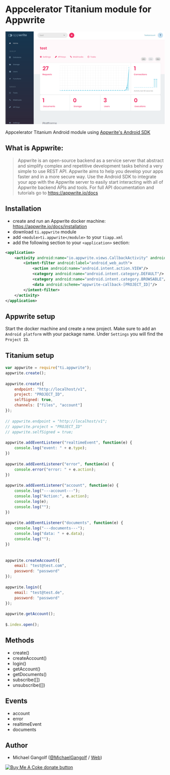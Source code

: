 # Appcelerator Titanium module for Appwrite

<img src="images/screenshot.png" alt="screenshot"/>

Appcelerator Titanium Android module using [Appwrite's Android SDK](https://github.com/appwrite/sdk-for-android)

## What is Appwrite:

> Appwrite is an open-source backend as a service server that abstract and simplify complex and repetitive development tasks behind a very simple to use REST API. Appwrite aims to help you develop your apps faster and in a more secure way. Use the Android SDK to integrate your app with the Appwrite server to easily start interacting with all of Appwrite backend APIs and tools. For full API documentation and tutorials go to https://appwrite.io/docs


## Installation

* create and run an Appwrite docker machine: https://appwrite.io/docs/installation
* download `ti.appwrite` module
* add `<module>ti.appwrite</module>` to your `tiapp.xml`
* add the following section to your `<application>` section:
```xml
<application>
	<activity android:name="io.appwrite.views.CallbackActivity" android:exported="true">
		<intent-filter android:label="android_web_auth">
			<action android:name="android.intent.action.VIEW"/>
			<category android:name="android.intent.category.DEFAULT"/>
			<category android:name="android.intent.category.BROWSABLE"/>
			<data android:scheme="appwrite-callback-[PROJECT_ID]"/>
		</intent-filter>
	</activity>
</application>
```

## Appwrite setup

Start the docker machine and create a new project. Make sure to add an `Android platform` with your package name. Under `Settings` you will find the `Project ID`.

## Titanium setup

```js
var appwrite = require("ti.appwrite");
appwrite.create();

appwrite.create({
	endpoint: "http://localhost/v1",
	project: "PROJECT_ID",
	selfSigned: true,
	channels: ["files", "account"]
});

// appwrite.endpoint = "http://localhost/v1";
// appwrite.project = "PROJECT_ID"
// appwrite.selfSigned = true;

appwrite.addEventListener("realtimeEvent", function(e) {
	console.log("event: " + e.type);
})

appwrite.addEventListener("error", function(e) {
	console.error("error: " + e.action);
})

appwrite.addEventListener("account", function(e) {
	console.log("---account---");
	console.log("Action:", e.action);
	console.log(e);
	console.log("");
})

appwrite.addEventListener("documents", function(e) {
	console.log("---documents---");
	console.log("data: " + e.data);
	console.log("");
})


appwrite.createAccount({
	email: "test@test.com",
	password: "password"
});

appwrite.login({
	email: "test@test.de",
	password: "password"
});

appwrite.getAccount();

$.index.open();
```

## Methods

* create()
* createAccount()
* login()
* getAccount()
* getDocuments()
* subscribe([])
* unsubscribe([])

## Events
* account
* error
* realtimeEvent
* documents

## Author

* Michael Gangolf (<a href="https://github.com/m1ga">@MichaelGangolf</a> / <a href="https://www.migaweb.de">Web</a>)

<span class="badge-buymeacoffee"><a href="https://www.buymeacoffee.com/miga" title="donate"><img src="https://img.shields.io/badge/buy%20me%20a%20coke-donate-orange.svg" alt="Buy Me A Coke donate button" /></a></span>
